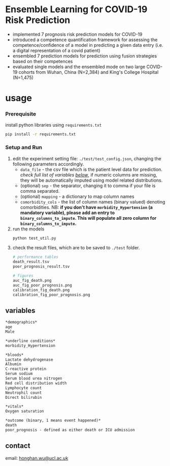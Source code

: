 # Ensemble Learning for COVID-19 Risk Prediction
- implemented 7 prognosis risk prediction models for COVID-19
- introduced a competence quantification framework for assessing the competence/confidence of a model in predicting a given data entry (i.e. a digital representation of a covid patient)
- ensembled 7 prediction models for prediction using fusion strategies based on their competences
- evaluated single models and the ensembled mode on two large COVID-19 cohorts from Wuhan, China (N=2,384) and King's College Hospital (N=1,475)
# usage
### Prerequisite
install python libraries using `requirements.txt`
```bash
pip install -r requirements.txt
```
### Setup and Run
1. edit the experiment setting file: `./test/test_config.json`, changing the following parameters accordingly.
    - `data_file` - the csv file which is the patient level data for prediction. *check full list of variables [below](https://github.com/Honghan/EnsemblePrediction#variables)*, if numeric columns are missing, they will be automatically imputed using model related distributions.
    - (optional) `sep` - the separator, changing it to comma if your file is comma separated.
    - (optional) `mapping` - a dictionary to map column names
    - `comorbidity_cols` - the list of column names (binary valued) denoting comorbidities. NB: **if you don't have `morbidity_Hypertension` (a mandatory variable), please add an entry to `binary_columns_to_impute`. This will populate all zero column for `binary_columns_to_impute`.**
2. run the models
    ```python
    python test_util.py
    ```
3. check the result files, which are to be saved to `./test` folder.
    ```bash
    # performance tables
    death_result.tsv
    poor_prognosis_result.tsv
    
    # figures
    auc_fig_death.png
    auc_fig_poor_prognosis.png
    calibration_fig_death.png
    calibration_fig_poor_prognosis.png
    ```

## variables
```markdown
*demographics*
age
Male

*underline conditions*
morbidity_Hypertension

*bloods*
Lactate dehydrogenase
Albumin
C-reactive protein
Serum sodium
Serum blood urea nitrogen
Red cell distribution width
Lymphocyte count
Neutrophil count
Direct bilirubin

*vitals*
Oxygen saturation

*outcome (binary, 1 means event happened)*
death
poor_prognosis - defined as either death or ICU admission
```

## contact
email: honghan.wu@ucl.ac.uk
